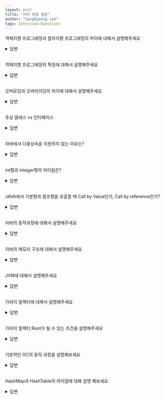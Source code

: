 ```yaml
---
layout: post
title: "자바 면접 질문"
author: "SangKyenog Lee"
tags: Interview-Questions
---
```


객체지향 프로그래밍과 절차지향 프로그래밍의 차이에 대해서 설명해주세요
<details markdown="1">
<summary>답변</summary>

`절차지향 프로그래밍은 데이터 중심의 함수를 구현하며 프로그램을 순차적으로 처리하는 기법입니다. 속도가 빠르지만 코드의 순서가 바뀌면 올바른 결과를 보장하기 어렵습니다. 객체지향 프로그래밍은 현실 세계의 어떤 것을 객체로 만들 수 있으며, 객체에 필요한 특징과 기능을 하나로 묶어서 개발하는 방법입니다. 코드의 재사용이 용이하고 유지보수가 쉬우며 대형 프로젝트에 적합합니다. 하지만 그만큼 설계하는데 시간과 노력이 필요하고, 처리속도가 상대적으로 느립니다.`

</details>

<br>

객체지향 프로그래밍의 특징에 대해서 설명해주세요
<details markdown="1">
<summary>답변</summary>

`캡슐화, 상속, 추상화, 다형성 4가지의 특징을 가집니다. 캡슐화는 필드와 메소드를 클래스로 묶어서 높은 응집도를 같고 외부로부터 접근을 제어할 수 있습니다. 상속은 자식 클래스가 부모 클래스의 특성과 기능을 물려받아 재사용 하는 것을 말하며, 추상화는 인터페이스로 공통적인 특성들을 묶어 표현하는 것을 의미합니다. 마지막으로 다형성은 하나의 타입에 여러 객체를 대입할 수 있는 것으로, 오버로딩 오버라이딩으로 다형성을 구현할 수 있습니다.`

</details>

<br>

오버로딩과 오버라이딩의 차이에 대해서 설명해주세요
<details markdown="1">
<summary>답변</summary>

`오버로딩은 메서드의 이름은 동일하고 매개변수의 타입이나 개수를 다르게 정의하는 것을 말합니다. 오버라이딩은 상위 클래스의 메서드를 하위 클래스에서 재정의 하는 것을 말합니다.`

</details>

<br>

추상 클래스 vs 인터페이스
<details markdown="1">
<summary>답변</summary>

`추상 클래스는 본질적으로 부모클래스의 기능을 재활용하고 확장시키는 상속을 위한 것이며, abstract로 정의되고 추상메소드가 하나 이상 포함되어있습니다. 반면에 인터페이스는 기능 사용을 보장하는 것으로 모든 메소드를 오버라이딩해서 구현해야 하기 때문에 보장이 되며, 모든 메소드가 추상메소드로 정의되어있습니다.`

</details>

<br>

자바에서 다중상속을 지원하지 않는 이유는?
<details markdown="1">
<summary>답변</summary>

`다이아몬드 문제 때문에 지원하지 않습니다. 다이아몬드 문제란 예를 들어 A라는 클래스가 있을 때, B C 클래스가 A라는 클래스를 상속받고, D가 B C 둘다 상속받는다고 가정했을때, A의 메소드 methodA()를 B C가 재정의를 하게 되면 D는 methodA()를 B C 중에 어떤 것을 써야할지 판단할 수 없기 때문입니다.`

</details>

<br>

int형과 Integer형의 차이점은?
<details markdown="1">
<summary>답변</summary>

`int형은 산술 연산이 가능하지만 null값을 가질 수 없고, Integer형은 Wrapper 클래스로 Unboxing을 하지 않으면 산술 연산이 불가능하지만, null 값을 가질 수 있습니다. 크기는 int는 4바이트 Integer는 16바이트에 참조하는 4바이트를 합쳐 20바이트입니다.`

</details>

<br>

JAVA에서 기본형과 참조형을 호출할 때 Call by Value인가, Call by reference인가?
<details markdown="1">
<summary>답변</summary>

`모두 Call by value입니다. 객체의 주소값을 넘기면 Call by Reference인 것처럼 보이지만, 이것또한 단순히 Call by Value로 주소를 값으로 넘기는 것입니다.`

</details>

<br>

자바의 동작과정에 대해서 설명해주세요
<details markdown="1">
<summary>답변</summary>

`개발자가 자바 소스코드를 작성하고 컴파일러에 의해 컴파일 됩니다. 컴파일 되면 바이트 코드가 생성되고 클래스 로더에 전달된 다음 JVM의 런타임 데이터 영역에 올라갑니다. 그 후에 JVM의 실행 엔진이 메모리에 올라온 바이트 코드를 하나씩 가져와 실행함으로써 자바 코드가 작동합니다.`

</details>

<br>

자바의 메모리 구조에 대해서 설명해주세요
<details markdown="1">
<summary>답변</summary>

`자바의 메모리 구조는 스레드 별로 JVM Stack, PC Register, Native Method Stack 공통으로 Heap Area, Method Area로 구성되어 있습니다.`

</details>

<br>

JVM에 대해서 설명해주세요
<details markdown="1">
<summary>답변</summary>

`JVM은 자바 코드를 동작시키기 위한 가상 머신으로 이를 통해서 WORA(자바로 작성되어 있으면 어디서든 실행할 수 있다)를 실현할 수 있습니다. JVM은 OS마다 다른 코드를 작성해야하는 불편함없이 JVM이 있는 OS라면 자바 코드를 동작시킬 수 있습니다. JVM은 3가지 주요 컴포넌트로 구성되어 있으며 클래스 로더, 런타임 데이터 영역, 실행 엔진이 있습니다.`

</details>

<br>

가비지 컬렉터에 대해서 설명해주세요
<details markdown="1">
<summary>답변</summary>

`가비지 컬렉터는 개발자가 따로 메모리를 해제할 필요없이 힙 영역에서 더이상 사용되지 않을 객체들을 찾아 메모리를 해제하여 정리하는 것을 말합니다. 하지만 Mark and sweep이라는 탐색 과정에서 스레드가 잠깐 중단되기 때문에 성능이 조금 떨어집니다.`

</details>

<br>

가비지 컬렉터 Root가 될 수 있는 조건을 설명해주세요
<details markdown="1">
<summary>답변</summary>

`GC Root는 기본적으로 Stack영역에 있는 데이터, method 영역에 있는 static 데이터, JNI에 의해 생성된 객체들이 될 수 있습니다.`

</details>

<br>

기본적인 GC의 동작 과정을 설명해보세요
<details markdown="1">
<summary>답변</summary>

`처음 생성된 객체는 Eden 영역에 위치하고 더이상 할당할 곳이 없으면 Minor GC가 발생합니다. 여기서 살아남은 객체는 Survivor 영역으로 이동하고 해당 Survivor영역이 다 차면 Minor GC가 발생하고, 살아남은 객체는 또 다른 Survivor 영역으로 이동하는데 이렇게 Survivor을 오가며 살아남은 객체는 최종적으로 Old Generation 영역으로 이동합니다. Old Generation 영역은 Full GC를 통해 메모리에서 제거됩니다.`

</details>

<br>

HashMap과 HashTable의 차이점에 대해 설명 해보세요.
<details markdown="1">
<summary>답변</summary>

`병렬 처리를 하면서 자원의 동기화를 고려해야 하는 상황이라면 해시테이블(HashTable)을 사용해야 하며, 병렬 처리를 하지 않거나 자원의 동기화를 고려하지 않는 상황이라면 해시맵(HashMap)을 사용하면 됩니다.`

</details>
